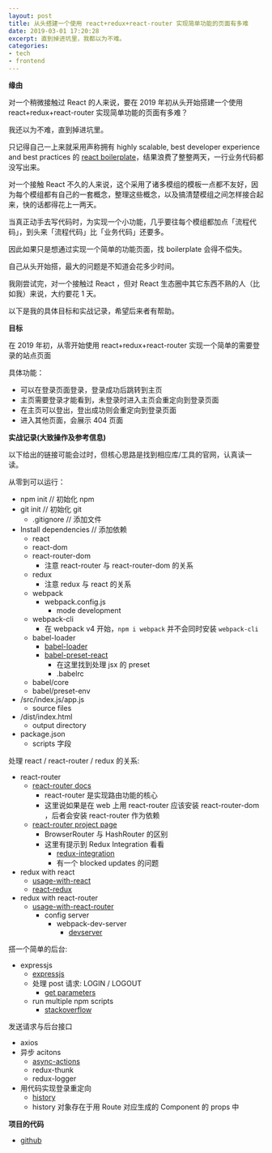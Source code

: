 ```yaml
---
layout: post
title: 从头搭建一个使用 react+redux+react-router 实现简单功能的页面有多难
date: 2019-03-01 17:20:28
excerpt: 直到掉进坑里，我都以为不难。
categories: 
- tech
- frontend
---
```


**缘由**

对一个稍微接触过 React 的人来说，要在 2019 年初从头开始搭建一个使用 react+redux+react-router 实现简单功能的页面有多难？

我还以为不难，直到掉进坑里。

只记得自己一上来就采用声称拥有 highly scalable, best developer experience and best practices 的 [react boilerplate](https://github.com/react-boilerplate/react-boilerplate)，结果浪费了整整两天，一行业务代码都没写出来。

对一个接触 React 不久的人来说，这个采用了诸多模组的模板一点都不友好，因为每个模组都有自己的一套概念，整理这些概念，以及搞清楚模组之间怎样接合起来，快的话都得花上一两天。

当真正动手去写代码时，为实现一个小功能，几乎要往每个模组都加点「流程代码」，到头来「流程代码」比「业务代码」还要多。

因此如果只是想通过实现一个简单的功能页面，找 boilerplate 会得不偿失。

自己从头开始搭，最大的问题是不知道会花多少时间。

我刚尝试完，对一个接触过 React ，但对 React 生态圈中其它东西不熟的人（比如我）来说，大约要花 1 天。

以下是我的具体目标和实战记录，希望后来者有帮助。

**目标**

在 2019 年初，从零开始使用 react+redux+react-router 实现一个简单的需要登录的站点页面

具体功能：
  - 可以在登录页面登录，登录成功后跳转到主页
  - 主页需要登录才能看到，未登录时进入主页会重定向到登录页面
  - 在主页可以登出，登出成功则会重定向到登录页面
  - 进入其他页面，会展示 404 页面

**实战记录(大致操作及参考信息)**

以下给出的链接可能会过时，但核心思路是找到相应库/工具的官网，认真读一读。

从零到可以运行：

- npm init // 初始化 npm
- git init // 初始化 git
  - .gitignore // 添加文件
- Install dependencies // 添加依赖
  - react
  - react-dom
  - react-router-dom
    - 注意 react-router 与 react-router-dom 的关系
  - redux
    - 注意 redux 与 react 的关系
  - webpack
    - webpack.config.js
      - mode development
  - webpack-cli
    - 在 webpack v4 开始，`npm i webpack` 并不会同时安装 `webpack-cli`
  - babel-loader
    - [babel-loader](https://github.com/babel/babel-loader)
    - [babel-preset-react](https://babeljs.io/docs/en/babel-preset-react)
      - 在这里找到处理 jsx 的 preset
      - .babelrc
  - babel/core
  - babel/preset-env
- /src/index.js/app.js
  - source files
- /dist/index.html 
  - output directory
- package.json 
  - scripts 字段

处理 react / react-router / redux 的关系:

- react-router
  - [react-router docs](https://github.com/ReactTraining/react-router/tree/master/packages/react-router)
    - react-router 是实现路由功能的核心
    - 这里说如果是在 web 上用 react-router 应该安装 react-router-dom ，后者会安装 react-router 作为依赖
  - [react-router project page](https://github.com/ReactTraining/react-router)
    - BrowserRouter 与 HashRouter 的区别
    - 这里有提示到 Redux Integration 看看
      - [redux-integration](https://reacttraining.com/react-router/web/guides/redux-integration)
      - 有一个 blocked updates 的问题
- redux with react
  - [usage-with-react](https://redux.js.org/basics/usage-with-react)
  - [react-redux](https://react-redux.js.org/)
- redux with react-router
  - [usage-with-react-router](https://redux.js.org/advanced/usage-with-react-router)
    - config server
      - webpack-dev-server
        - [devserver](https://webpack.js.org/configuration/dev-server/#devserver)

搭一个简单的后台:

- expressjs
  - [expressjs](https://expressjs.com/)
  - 处理 post 请求: LOGIN / LOGOUT
    - [get parameters](https://scotch.io/tutorials/use-expressjs-to-get-url-and-post-parameters)
  - run multiple npm scripts 
    - [stackoverflow](https://stackoverflow.com/questions/30950032/how-can-i-run-multiple-npm-scripts-in-parallel)


发送请求与后台接口

- axios
- 异步 acitons
  - [async-actions](https://redux.js.org/advanced/async-actions)
  - redux-thunk
  - redux-logger
- 用代码实现登录重定向
  - [history](https://reacttraining.com/react-router/web/api/history)
  - history 对象存在于用 Route 对应生成的 Component 的 props 中

**项目的代码**
- [github](https://github.com/yiyizym/react_from_scratch)